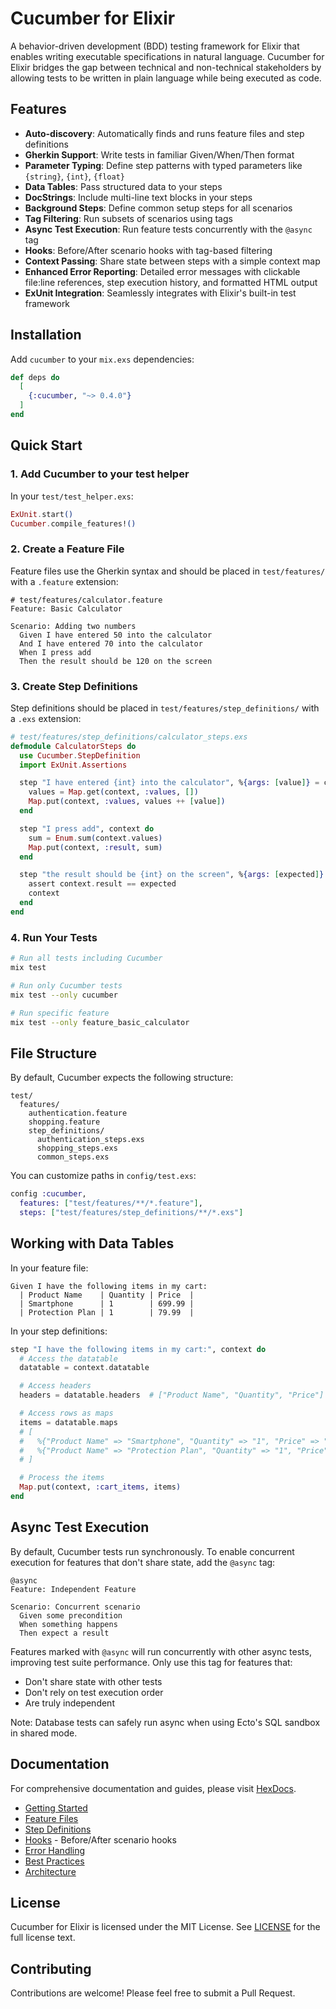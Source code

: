 # Cucumber for Elixir

A behavior-driven development (BDD) testing framework for Elixir that enables writing executable specifications in natural language. Cucumber for Elixir bridges the gap between technical and non-technical stakeholders by allowing tests to be written in plain language while being executed as code.

## Features

- **Auto-discovery**: Automatically finds and runs feature files and step definitions
- **Gherkin Support**: Write tests in familiar Given/When/Then format
- **Parameter Typing**: Define step patterns with typed parameters like `{string}`, `{int}`, `{float}`
- **Data Tables**: Pass structured data to your steps
- **DocStrings**: Include multi-line text blocks in your steps
- **Background Steps**: Define common setup steps for all scenarios
- **Tag Filtering**: Run subsets of scenarios using tags
- **Async Test Execution**: Run feature tests concurrently with the `@async` tag
- **Hooks**: Before/After scenario hooks with tag-based filtering
- **Context Passing**: Share state between steps with a simple context map
- **Enhanced Error Reporting**: Detailed error messages with clickable file:line references, step execution history, and formatted HTML output
- **ExUnit Integration**: Seamlessly integrates with Elixir's built-in test framework

## Installation

Add `cucumber` to your `mix.exs` dependencies:

```elixir
def deps do
  [
    {:cucumber, "~> 0.4.0"}
  ]
end
```

## Quick Start

### 1. Add Cucumber to your test helper

In your `test/test_helper.exs`:

```elixir
ExUnit.start()
Cucumber.compile_features!()
```

### 2. Create a Feature File

Feature files use the Gherkin syntax and should be placed in `test/features/` with a `.feature` extension:

```gherkin
# test/features/calculator.feature
Feature: Basic Calculator

Scenario: Adding two numbers
  Given I have entered 50 into the calculator
  And I have entered 70 into the calculator
  When I press add
  Then the result should be 120 on the screen
```

### 3. Create Step Definitions

Step definitions should be placed in `test/features/step_definitions/` with a `.exs` extension:

```elixir
# test/features/step_definitions/calculator_steps.exs
defmodule CalculatorSteps do
  use Cucumber.StepDefinition
  import ExUnit.Assertions

  step "I have entered {int} into the calculator", %{args: [value]} = context do
    values = Map.get(context, :values, [])
    Map.put(context, :values, values ++ [value])
  end

  step "I press add", context do
    sum = Enum.sum(context.values)
    Map.put(context, :result, sum)
  end

  step "the result should be {int} on the screen", %{args: [expected]} = context do
    assert context.result == expected
    context
  end
end
```

### 4. Run Your Tests

```bash
# Run all tests including Cucumber
mix test

# Run only Cucumber tests
mix test --only cucumber

# Run specific feature
mix test --only feature_basic_calculator
```

## File Structure

By default, Cucumber expects the following structure:

```
test/
  features/
    authentication.feature
    shopping.feature
    step_definitions/
      authentication_steps.exs
      shopping_steps.exs
      common_steps.exs
```

You can customize paths in `config/test.exs`:

```elixir
config :cucumber,
  features: ["test/features/**/*.feature"],
  steps: ["test/features/step_definitions/**/*.exs"]
```

## Working with Data Tables

In your feature file:
```gherkin
Given I have the following items in my cart:
  | Product Name    | Quantity | Price  |
  | Smartphone      | 1        | 699.99 |
  | Protection Plan | 1        | 79.99  |
```

In your step definitions:
```elixir
step "I have the following items in my cart:", context do
  # Access the datatable
  datatable = context.datatable

  # Access headers
  headers = datatable.headers  # ["Product Name", "Quantity", "Price"]

  # Access rows as maps
  items = datatable.maps
  # [
  #   %{"Product Name" => "Smartphone", "Quantity" => "1", "Price" => "699.99"},
  #   %{"Product Name" => "Protection Plan", "Quantity" => "1", "Price" => "79.99"}
  # ]

  # Process the items
  Map.put(context, :cart_items, items)
end
```

## Async Test Execution

By default, Cucumber tests run synchronously. To enable concurrent execution for features that don't share state, add the `@async` tag:

```gherkin
@async
Feature: Independent Feature

Scenario: Concurrent scenario
  Given some precondition
  When something happens
  Then expect a result
```

Features marked with `@async` will run concurrently with other async tests, improving test suite performance. Only use this tag for features that:
- Don't share state with other tests
- Don't rely on test execution order
- Are truly independent

Note: Database tests can safely run async when using Ecto's SQL sandbox in shared mode.

## Documentation

For comprehensive documentation and guides, please visit [HexDocs](https://hexdocs.pm/cucumber).

- [Getting Started](https://hexdocs.pm/cucumber/getting_started.html)
- [Feature Files](https://hexdocs.pm/cucumber/feature_files.html)
- [Step Definitions](https://hexdocs.pm/cucumber/step_definitions.html)
- [Hooks](https://hexdocs.pm/cucumber/hooks.html) - Before/After scenario hooks
- [Error Handling](https://hexdocs.pm/cucumber/error_handling.html)
- [Best Practices](https://hexdocs.pm/cucumber/best_practices.html)
- [Architecture](https://hexdocs.pm/cucumber/architecture.html)

## License

Cucumber for Elixir is licensed under the MIT License. See [LICENSE](LICENSE) for the full license text.

## Contributing

Contributions are welcome! Please feel free to submit a Pull Request.